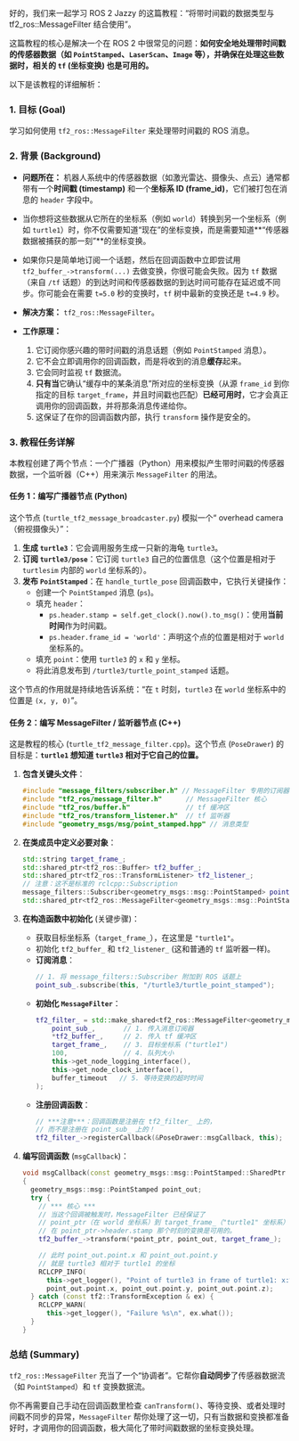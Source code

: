 好的，我们来一起学习 ROS 2 Jazzy 的这篇教程：“将带时间戳的数据类型与 tf2\_ros::MessageFilter 结合使用”。

这篇教程的核心是解决一个在 ROS 2 中很常见的问题：**如何安全地处理带时间戳的传感器数据（如 `PointStamped`、`LaserScan`、`Image` 等），并确保在处理这些数据时，相关的 `tf` (坐标变换) 也是可用的。**

以下是该教程的详细解析：

### 1\. 目标 (Goal)

学习如何使用 `tf2_ros::MessageFilter` 来处理带时间戳的 ROS 消息。

### 2\. 背景 (Background)

  * **问题所在：** 机器人系统中的传感器数据（如激光雷达、摄像头、点云）通常都带有一个**时间戳 (timestamp)** 和一个**坐标系 ID (frame\_id)**，它们被打包在消息的 `header` 字段中。

  * 当你想将这些数据从它所在的坐标系（例如 `world`）转换到另一个坐标系（例如 `turtle1`）时，你不仅需要知道“现在”的坐标变换，而是需要知道\*\*“传感器数据被捕获的那一刻”\*\*的坐标变换。

  * 如果你只是简单地订阅一个话题，然后在回调函数中立即尝试用 `tf2_buffer_->transform(...)` 去做变换，你很可能会失败。因为 `tf` 数据（来自 `/tf` 话题）的到达时间和传感器数据的到达时间可能存在延迟或不同步。你可能会在需要 `t=5.0` 秒的变换时，`tf` 树中最新的变换还是 `t=4.9` 秒。

  * **解决方案：** `tf2_ros::MessageFilter`。

  * **工作原理：**

    1.  它订阅你感兴趣的带时间戳的消息话题（例如 `PointStamped` 消息）。
    2.  它不会立即调用你的回调函数，而是将收到的消息**缓存**起来。
    3.  它会同时监视 `tf` 数据流。
    4.  **只有当**它确认“缓存中的某条消息”所对应的坐标变换（从源 `frame_id` 到你指定的目标 `target_frame`，并且时间戳也匹配）**已经可用时**，它才会真正调用你的回调函数，并将那条消息传递给你。
    5.  这保证了在你的回调函数内部，执行 `transform` 操作是安全的。

### 3\. 教程任务详解

本教程创建了两个节点：一个广播器（Python）用来模拟产生带时间戳的传感器数据，一个监听器（C++）用来演示 `MessageFilter` 的用法。

#### 任务 1：编写广播器节点 (Python)

这个节点 (`turtle_tf2_message_broadcaster.py`) 模拟一个“ overhead camera（俯视摄像头）”：

1.  **生成 `turtle3`**：它会调用服务生成一只新的海龟 `turtle3`。
2.  **订阅 `turtle3/pose`**：它订阅 `turtle3` 自己的位置信息（这个位置是相对于 `turtlesim` 内部的 `world` 坐标系的）。
3.  **发布 `PointStamped`**：在 `handle_turtle_pose` 回调函数中，它执行关键操作：
      * 创建一个 `PointStamped` 消息 (`ps`)。
      * 填充 `header`：
          * `ps.header.stamp = self.get_clock().now().to_msg()`：使用**当前时间**作为时间戳。
          * `ps.header.frame_id = 'world'`：声明这个点的位置是相对于 `world` 坐标系的。
      * 填充 `point`：使用 `turtle3` 的 `x` 和 `y` 坐标。
      * 将此消息发布到 `/turtle3/turtle_point_stamped` 话题。

这个节点的作用就是持续地告诉系统：“在 `t` 时刻，`turtle3` 在 `world` 坐标系中的位置是 `(x, y, 0)`”。

#### 任务 2：编写 MessageFilter / 监听器节点 (C++)

这是教程的核心 (`turtle_tf2_message_filter.cpp`)。这个节点 (`PoseDrawer`) 的目标是：**`turtle1` 想知道 `turtle3` 相对于它自己的位置。**

1.  **包含关键头文件**：

    ```cpp
    #include "message_filters/subscriber.h" // MessageFilter 专用的订阅器
    #include "tf2_ros/message_filter.h"      // MessageFilter 核心
    #include "tf2_ros/buffer.h"              // tf 缓冲区
    #include "tf2_ros/transform_listener.h"  // tf 监听器
    #include "geometry_msgs/msg/point_stamped.hpp" // 消息类型
    ```

2.  **在类成员中定义必要对象**：

    ```cpp
    std::string target_frame_;
    std::shared_ptr<tf2_ros::Buffer> tf2_buffer_;
    std::shared_ptr<tf2_ros::TransformListener> tf2_listener_;
    // 注意：这不是标准的 rclcpp::Subscription
    message_filters::Subscriber<geometry_msgs::msg::PointStamped> point_sub_; 
    std::shared_ptr<tf2_ros::MessageFilter<geometry_msgs::msg::PointStamped>> tf2_filter_;
    ```

3.  **在构造函数中初始化** (关键步骤)：

      * 获取目标坐标系（`target_frame_`），在这里是 `"turtle1"`。
      * 初始化 `tf2_buffer_` 和 `tf2_listener_` (这和普通的 `tf` 监听器一样)。
      * **订阅消息**：
        ```cpp
        // 1. 将 message_filters::Subscriber 附加到 ROS 话题上
        point_sub_.subscribe(this, "/turtle3/turtle_point_stamped");
        ```
      * **初始化 `MessageFilter`**：
        ```cpp
        tf2_filter_ = std::make_shared<tf2_ros::MessageFilter<geometry_msgs::msg::PointStamped>>(
            point_sub_,       // 1. 传入消息订阅器
            *tf2_buffer_,     // 2. 传入 tf 缓冲区
            target_frame_,    // 3. 目标坐标系 ("turtle1")
            100,              // 4. 队列大小
            this->get_node_logging_interface(),
            this->get_node_clock_interface(),
            buffer_timeout   // 5. 等待变换的超时时间
        );
        ```
      * **注册回调函数**：
        ```cpp
        // ***注意***：回调函数是注册在 tf2_filter_ 上的，
        // 而不是注册在 point_sub_ 上的！
        tf2_filter_->registerCallback(&PoseDrawer::msgCallback, this);
        ```

4.  **编写回调函数** (`msgCallback`)：

    ```cpp
    void msgCallback(const geometry_msgs::msg::PointStamped::SharedPtr point_ptr)
    {
      geometry_msgs::msg::PointStamped point_out;
      try {
        // *** 核心 ***
        // 当这个回调被触发时，MessageFilter 已经保证了
        // point_ptr（在 world 坐标系）到 target_frame_（"turtle1" 坐标系）
        // 在 point_ptr->header.stamp 那个时刻的变换是可用的。
        tf2_buffer_->transform(*point_ptr, point_out, target_frame_);

        // 此时 point_out.point.x 和 point_out.point.y 
        // 就是 turtle3 相对于 turtle1 的坐标
        RCLCPP_INFO(
          this->get_logger(), "Point of turtle3 in frame of turtle1: x:%f y:%f z:%f\n",
          point_out.point.x, point_out.point.y, point_out.point.z);
      } catch (const tf2::TransformException & ex) {
        RCLCPP_WARN(
          this->get_logger(), "Failure %s\n", ex.what());
      }
    }
    ```

### 总结 (Summary)

`tf2_ros::MessageFilter` 充当了一个“协调者”。它帮你**自动同步**了传感器数据流（如 `PointStamped`）和 `tf` 变换数据流。

你不再需要自己手动在回调函数里检查 `canTransform()`、等待变换、或者处理时间戳不同步的异常，`MessageFilter` 帮你处理了这一切，只有当数据和变换都准备好时，才调用你的回调函数，极大简化了带时间戳数据的坐标变换处理。